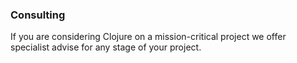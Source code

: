 ### Consulting

If you are considering Clojure on a mission-critical project we offer specialist advise for any stage of your project.

